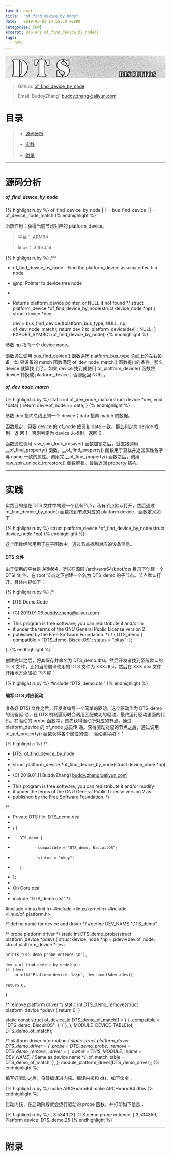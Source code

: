 ```yaml
---
layout: post
title:  "of_find_device_by_node"
date:   2019-02-01 14:55:30 +0800
categories: [HW]
excerpt: DTS API of_find_device_by_node().
tags:
  - DTS
---
```


![DTS](https://raw.githubusercontent.com/EmulateSpace/PictureSet/master/BiscuitOS/kernel/DEV000106.jpg)

> Github: [of_find_device_by_node](https://github.com/BiscuitOS/HardStack/tree/master/Device-Tree/kernel/API/of_find_device_by_node)
>
> Email: BuddyZhang1 <buddy.zhang@aliyun.com>

# 目录

> - [源码分析](#源码分析)
>
> - [实践](#实践)
>
> - [附录](#附录)

-----------------------------------

# <span id="源码分析">源码分析</span>

##### of_find_device_by_node

{% highlight ruby %}
of_find_device_by_node
|
|---bus_find_device
    |
    |---of_device_node_match
{% endhighlight %}

函数作用：获得当前节点对应的 platform_device。

> 平台： ARM64
>
> linux： 3.10/4.14

{% highlight ruby %}
/**
* of_find_device_by_node - Find the platform_device associated with a node
* @np: Pointer to device tree node
*
* Returns platform_device pointer, or NULL if not found
*/
struct platform_device *of_find_device_by_node(struct device_node *np)
{
    struct device *dev;

    dev = bus_find_device(&platform_bus_type, NULL, np, of_dev_node_match);
    return dev ? to_platform_device(dev) : NULL;
}
EXPORT_SYMBOL(of_find_device_by_node);
{% endhighlight %}

参数 np 指向一个 device node。

函数通过调用 bus_find_device() 函数遍历 platform_bus_type 总线上的左右设备，如
果设备的 match 函数满足 of_dev_node_match() 函数提出的条件，那么 device 就算找
到了。如果 device 找到就使用 to_platform_device() 函数将 device 转换成 
platform_device；否则返回 NULL。

##### of_dev_node_match

{% highlight ruby %}
static int of_dev_node_match(struct device *dev, void *data)
{
    return dev->of_node == data;
}
{% endhighlight %}

参数 dev 指向总线上的一个 device；data 指向 match 的数据。

函数规定，只要 device 的 of_node 成员和 data 一致，那么判定为 device 找到，返
回 1；否则判定为 device 未找到，返回 0.

函数通过调用 raw_spin_lock_irqsave() 函数加锁之后，就直接调用 
__of_find_property() 函数。__of_find_property() 函数用于查找并返回属性名字与 
name 一致的属性。调用完 __of_find_property() 函数之后，调用 
raw_spin_unlock_irqrestore() 函数解锁。最后返回 property 结构。

--------------------------------------------------

# <span id="实践">实践</span>

实践目的是在 DTS 文件中构建一个私有节点，私有节点默认打开，然后通过 
of_find_device_by_node() 函数找到节点对应的 platform device，函数定义如下：

{% highlight ruby %}
struct platform_device *of_find_device_by_node(struct device_node *np)
{% endhighlight %}

这个函数经常用用于在子函数中，通过节点找到对应的设备信息。

#### DTS 文件

由于使用的平台是 ARM64，所以在源码 /arch/arm64/boot/dts 目录下创建一个 DTSI 文
件，在 root 节点之下创建一个名为 DTS_demo 的子节点。节点默认打开。具体内容如下：

{% highlight ruby %}
/*
 * DTS Demo Code
 *
 * (C) 2019.01.06 <buddy.zhang@aliyun.com>
 *
 * This program is free software; you can redistribute it and/or m
 * it under the terms of the GNU General Public License version 2
 * published by the Free Software Foundation.
 */
/ {
        DTS_demo {
                compatible = "DTS_demo, BiscuitOS";
                status = "okay";
        };

};
{% endhighlight %}

创建完毕之后，将其保存并命名为 DTS_demo.dtsi。然后开发者找到系统默认的 DTS 文
件，比如当前编译使用的 DTS 文件为 XXX.dtsi，然后在 XXX.dtsi 文件开始地方添加如
下内容：

{% highlight ruby %}
#include "DTS_demo.dtsi"
{% endhighlight %}

#### 编写 DTS 对应驱动

准备好 DTSI 文件之后，开发者编写一个简单的驱动，这个驱动作为 DTS_demo 的设备驱
动，在 DTS 机制遍历时会调用匹配成功的驱动，最终运行驱动里面的代码。在驱动的 
probe 函数中，首先获得驱动所对应的节点，通过 platform_device 的 of_node 成员传
递。获得驱动对应的节点之后，通过调用 of_get_property() 函数获得各个属性的值，
驱动编写如下：

{% highlight c %}
/*
 * DTS: of_find_device_by_node
 *
 * struct platform_device *of_find_device_by_node(struct device_node *np)
 *
 * (C) 2019.01.11 BuddyZhang1 <buddy.zhang@aliyun.com>
 *
 * This program is free software; you can redistribute it and/or modify
 * it under the terms of the GNU General Public License version 2 as
 * published by the Free Software Foundation.
 */

/*
 * Private DTS file: DTS_demo.dtsi
 *
 * / {
 *        DTS_demo {
 *                compatible = "DTS_demo, BiscuitOS";
 *                status = "okay";
 *        };
 * };
 *
 * On Core dtsi:
 *
 * include "DTS_demo.dtsi"
 */

#include <linux/init.h>
#include <linux/kernel.h>
#include <linux/of_platform.h>

/* define name for device and driver */
#define DEV_NAME "DTS_demo"

/* probe platform driver */
static int DTS_demo_probe(struct platform_device *pdev)
{
    struct device_node *np = pdev->dev.of_node;
    struct platform_device *dev;

    printk("DTS demo probe entence.\n");

    dev = of_find_device_by_node(np);
    if (dev)
        printk("Platform device: %s\n", dev_name(&dev->dev));
  
    return 0;
}

/* remove platform driver */
static int DTS_demo_remove(struct platform_device *pdev)
{
    return 0;
}

static const struct of_device_id DTS_demo_of_match[] = {
    { .compatible = "DTS_demo, BiscuitOS", },
    { },
};
MODULE_DEVICE_TABLE(of, DTS_demo_of_match);

/* platform driver information */
static struct platform_driver DTS_demo_driver = {
    .probe  = DTS_demo_probe,
    .remove = DTS_demo_remove,
    .driver = {
        .owner = THIS_MODULE,
        .name = DEV_NAME, /* Same as device name */
        .of_match_table = DTS_demo_of_match,
    },
};
module_platform_driver(DTS_demo_driver);
{% endhighlight %}

编写好驱动之后，将其编译进内核。编译内核和 dts，如下命令：

{% highlight ruby %}
make ARCH=arm64
make ARCH=arm64 dtbs
{% endhighlight %}

启动内核，在启动阶段就会运行驱动的 probe 函数，并打印如下信息：

{% highlight ruby %}
[    3.534323] DTS demo probe entence.
[    3.534359] Platform device: DTS_demo.25
{% endhighlight %}

---------------------------------------------

# <span id="附录">附录</span>


